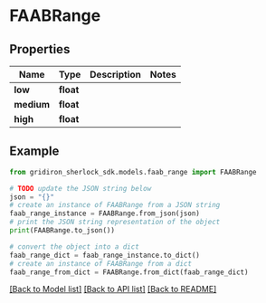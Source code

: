 # FAABRange


## Properties

Name | Type | Description | Notes
------------ | ------------- | ------------- | -------------
**low** | **float** |  | 
**medium** | **float** |  | 
**high** | **float** |  | 

## Example

```python
from gridiron_sherlock_sdk.models.faab_range import FAABRange

# TODO update the JSON string below
json = "{}"
# create an instance of FAABRange from a JSON string
faab_range_instance = FAABRange.from_json(json)
# print the JSON string representation of the object
print(FAABRange.to_json())

# convert the object into a dict
faab_range_dict = faab_range_instance.to_dict()
# create an instance of FAABRange from a dict
faab_range_from_dict = FAABRange.from_dict(faab_range_dict)
```
[[Back to Model list]](../README.md#documentation-for-models) [[Back to API list]](../README.md#documentation-for-api-endpoints) [[Back to README]](../README.md)


